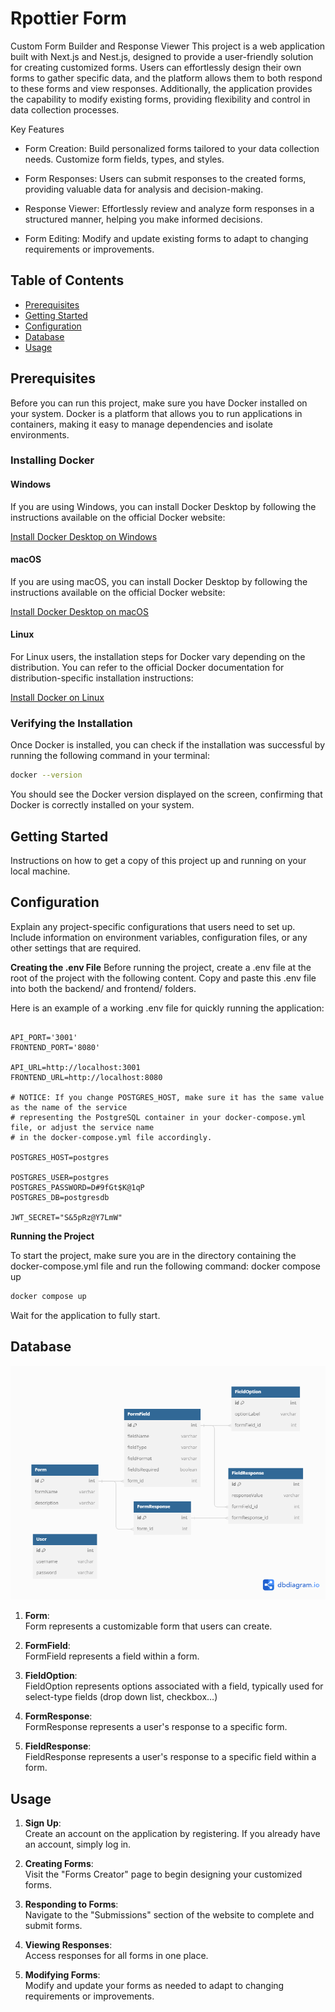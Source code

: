 
# Rpottier Form

Custom Form Builder and Response Viewer
This project is a web application built with Next.js and Nest.js, designed to provide a user-friendly solution for creating customized forms. Users can effortlessly design their own forms to gather specific data, and the platform allows them to both respond to these forms and view responses. Additionally, the application provides the capability to modify existing forms, providing flexibility and control in data collection processes.

Key Features
- Form Creation: Build personalized forms tailored to your data collection needs. Customize form fields, types, and styles.

- Form Responses: Users can submit responses to the created forms, providing valuable data for analysis and decision-making.

- Response Viewer: Effortlessly review and analyze form responses in a structured manner, helping you make informed decisions.

- Form Editing: Modify and update existing forms to adapt to changing requirements or improvements.

## Table of Contents

- [Prerequisites](#prerequisites)
- [Getting Started](#getting-started)
- [Configuration](#configuration)
- [Database](#database)
- [Usage](#usage)

## Prerequisites

Before you can run this project, make sure you have Docker installed on your system. Docker is a platform that allows you to run applications in containers, making it easy to manage dependencies and isolate environments.

### Installing Docker

#### Windows

If you are using Windows, you can install Docker Desktop by following the instructions available on the official Docker website:

[Install Docker Desktop on Windows](https://docs.docker.com/desktop/install/windows-install/)

#### macOS

If you are using macOS, you can install Docker Desktop by following the instructions available on the official Docker website:

[Install Docker Desktop on macOS](https://docs.docker.com/desktop/install/mac-install/)

#### Linux

For Linux users, the installation steps for Docker vary depending on the distribution. You can refer to the official Docker documentation for distribution-specific installation instructions:

[Install Docker on Linux](https://docs.docker.com/engine/install/)

### Verifying the Installation

Once Docker is installed, you can check if the installation was successful by running the following command in your terminal:

```bash
docker --version
```

You should see the Docker version displayed on the screen, confirming that Docker is correctly installed on your system.

## Getting Started
Instructions on how to get a copy of this project up and running on your local machine.

## **Configuration**
Explain any project-specific configurations that users need to set up. Include information on environment variables, configuration files, or any other settings that are required.

**Creating the .env File**
Before running the project, create a .env file at the root of the project with the following content. Copy and paste this .env file into both the backend/ and frontend/ folders.

Here is an example of a working .env file for quickly running the application:


```env

API_PORT='3001'
FRONTEND_PORT='8080'

API_URL=http://localhost:3001
FRONTEND_URL=http://localhost:8080

# NOTICE: If you change POSTGRES_HOST, make sure it has the same value as the name of the service
# representing the PostgreSQL container in your docker-compose.yml file, or adjust the service name
# in the docker-compose.yml file accordingly.

POSTGRES_HOST=postgres

POSTGRES_USER=postgres
POSTGRES_PASSWORD=D#9fGt$K@1qP
POSTGRES_DB=postgresdb

JWT_SECRET="S&5pRz@Y7LmW"
```
**Running the Project**

To start the project, make sure you are in the directory containing the docker-compose.yml file and run the following command:
docker compose up


```bash
docker compose up
```

Wait for the application to fully start.

## Database
![Database schema](database.png)

1) **Form**:  
	Form represents a customizable form that users can create.

2) **FormField**:  
	FormField represents a field within a form.

3) **FieldOption**:  
	FieldOption represents options associated with a field, typically used for select-type fields (drop down list, checkbox…)

4) **FormResponse**:  
	FormResponse represents a user's response to a specific form.

5) **FieldResponse**:  
	FieldResponse represents a user's response to a specific field within a form.

## Usage
1) **Sign Up**:  
	Create an account on the application by registering. If you already have an account, simply log in.

2) **Creating Forms**:  
	Visit the "Forms Creator" page to begin designing your customized forms.

3) **Responding to Forms**:  
	Navigate to the "Submissions" section of the website to complete and submit forms.

4) **Viewing Responses**:  
	Access responses for all forms in one place.

5) **Modifying Forms**:  
	Modify and update your forms as needed to adapt to changing requirements or improvements.